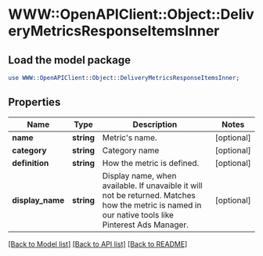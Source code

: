 # WWW::OpenAPIClient::Object::DeliveryMetricsResponseItemsInner

## Load the model package
```perl
use WWW::OpenAPIClient::Object::DeliveryMetricsResponseItemsInner;
```

## Properties
Name | Type | Description | Notes
------------ | ------------- | ------------- | -------------
**name** | **string** | Metric&#39;s name. | [optional] 
**category** | **string** | Category name | [optional] 
**definition** | **string** | How the metric is defined. | [optional] 
**display_name** | **string** | Display name, when available. If unavaible it will not be returned. Matches how the metric is named in our native tools like Pinterest Ads Manager. | [optional] 

[[Back to Model list]](../README.md#documentation-for-models) [[Back to API list]](../README.md#documentation-for-api-endpoints) [[Back to README]](../README.md)



